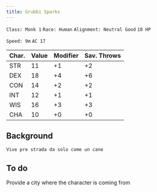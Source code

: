 ```yaml
---
title: Grubbi Sparks
---
```


`Class: Monk 1` `Race: Human` `Alignment: Neutral Good` `10 HP`

`Speed: 9m` `AC 17`

| Char. | Value | Modifier | Sav. Throws |
| ----- | ----- | -------- | ----------- |
| STR   | 11    | +1       | +2          |
| DEX   | 18    | +4       | +6          |
| CON   | 14    | +2       | +2          |
| INT   | 12    | +1       | +1          |
| WIS   | 16    | +3       | +3          |
| CHA   | 10    | +0       | +0          |

## Background

`Vive pre strada da solo come un cane`

## To do

Provide a city where the character is coming from
